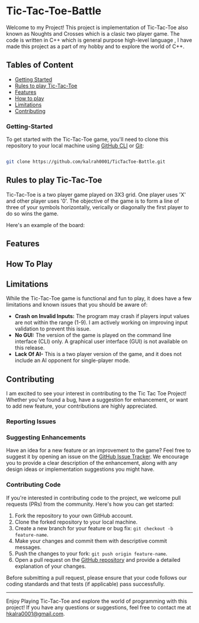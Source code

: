 # Tic-Tac-Toe-Battle

Welcome to my Project! This project is implementation of Tic-Tac-Toe also known as Noughts and Crosses which is a clasic two player game. The code is written in C++ which is general purpose high-level language , I have made this project as a part of my hobby and to explore the world of C++.

## Tables of Content
- [Getting Started](#getting-started)
- [Rules to play Tic-Tac-Toe](#rules-to-play-tic-tac-toe)
- [Features](#feautures)
- [How to play](#how-to-play)
- [Limitations](#limitations)
- [Contributing](#contributing)

### Getting-Started

To get started with the Tic-Tac-Toe game, you'll need to clone this repository to your local machine using [GitHub CLI](https://cli.github.com/) or [Git](https://git-scm.com):

```bash

git clone https://github.com/kalrah0001/TicTacToe-Battle.git

```


## Rules to play Tic-Tac-Toe

Tic-Tac-Toe is a two player game played on 3X3 grid. One player uses 'X' and other player uses '0'. The objective of the game is to form a line of three of your symbols horizontally, verically or diagonally the first player to do so wins the game.

Here's an example of the board:

## Features

## How To Play


## Limitations 

While the Tic-Tac-Toe game is functional and fun to play, it does have a few limitations and known issues that you should be aware of:

- **Crash on Invalid Inputs:** The program may crash if players input values are not within the range (1-9). I am actively working on improving input validation to prevent this issue.
- **No GUI:** The version of the game is played on the command line interface (CLI) only. A graphical user interface (GUI) is not available on this release.
- **Lack Of AI-** This is a two player version of the game, and it does not include an AI opponent for single-player mode.

## Contributing

I am excited to see your interest in contributing to the Tic Tac Toe Project! Whether you've found a bug, have a suggestion for enhancement, or want to add new feature, your contributions are highly appreciated.

### Reporting Issues



### Suggesting Enhancements

Have an idea for a new feature or an improvement to the game? Feel free to suggest it by opening an issue on the [GitHub Issue Tracker](https://github.com/kalrah0001/TicTacToe-Battle/issues). We encourage you to provide a clear description of the enhancement, along with any design ideas or implementation suggestions you might have.


### Contributing Code

If you're interested in contributing code to the project, we welcome pull requests (PRs) from the community. Here's how you can get started:

1. Fork the repository to your own GitHub account.
2. Clone the forked repository to your local machine.
3. Create a new branch for your feature or bug fix: `git checkout -b feature-name`.
4. Make your changes and commit them with descriptive commit messages.
5. Push the changes to your fork: `git push origin feature-name`.
6. Open a pull request on the [GitHub repository](https://github.com/yourusername/tic-tac-toe/pulls) and provide a detailed explanation of your changes.

Before submitting a pull request, please ensure that your code follows our coding standards and that tests (if applicable) pass successfully.

<hr>

Enjoy Playing Tic-Tac-Toe and explore the world of programming with this project! If you have any questions or suggestions, feel free to contact me at [hkalra0001@gmail.com](mailto:hkalra0001@gmail.com).
